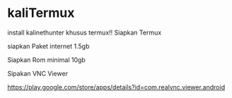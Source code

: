 # kaliTermux
install kalinethunter khusus termux!!
Siapkan Termux

siapkan Paket internet 1.5gb

Siapkan Rom minimal 10gb

Sipakan VNC Viewer

https://play.google.com/store/apps/details?id=com.realvnc.viewer.android
